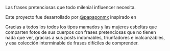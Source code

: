 
Las frases pretenciosas que todo milenial influencer necesita.

Este proyecto fue desarrollado por [@papaponmx](https://instagram.com/papaponmx) inspirado en 

Gracias a todos los todos los tipos mamados y las mujeres esbeltas que comparten fotos de sus cuerpos con frases pretenciosas que no tienen nada que ver, gracias a sus posts indomables, triunfadores e inalcanzables, y esa colección interminable de frases difíciles de comprender.

